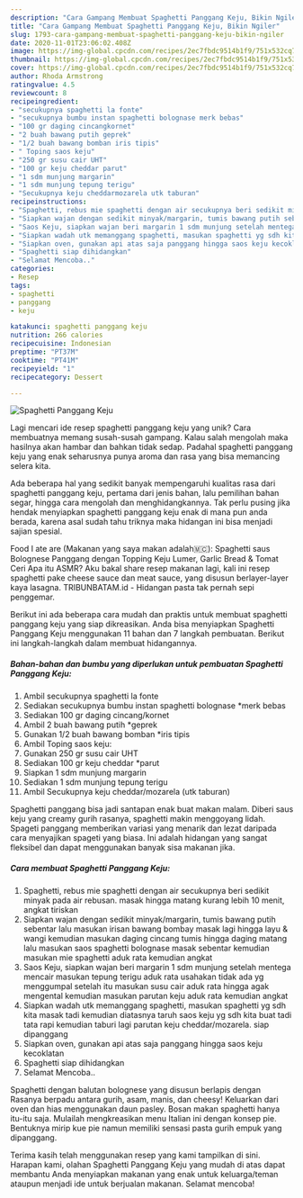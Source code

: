 ```yaml
---
description: "Cara Gampang Membuat Spaghetti Panggang Keju, Bikin Ngiler"
title: "Cara Gampang Membuat Spaghetti Panggang Keju, Bikin Ngiler"
slug: 1793-cara-gampang-membuat-spaghetti-panggang-keju-bikin-ngiler
date: 2020-11-01T23:06:02.408Z
image: https://img-global.cpcdn.com/recipes/2ec7fbdc9514b1f9/751x532cq70/spaghetti-panggang-keju-foto-resep-utama.jpg
thumbnail: https://img-global.cpcdn.com/recipes/2ec7fbdc9514b1f9/751x532cq70/spaghetti-panggang-keju-foto-resep-utama.jpg
cover: https://img-global.cpcdn.com/recipes/2ec7fbdc9514b1f9/751x532cq70/spaghetti-panggang-keju-foto-resep-utama.jpg
author: Rhoda Armstrong
ratingvalue: 4.5
reviewcount: 8
recipeingredient:
- "secukupnya spaghetti la fonte"
- "secukupnya bumbu instan spaghetti bolognase merk bebas"
- "100 gr daging cincangkornet"
- "2 buah bawang putih geprek"
- "1/2 buah bawang bomban iris tipis"
- " Toping saos keju"
- "250 gr susu cair UHT"
- "100 gr keju cheddar parut"
- "1 sdm munjung margarin"
- "1 sdm munjung tepung terigu"
- "Secukupnya keju cheddarmozarela utk taburan"
recipeinstructions:
- "Spaghetti, rebus mie spaghetti dengan air secukupnya beri sedikit minyak pada air rebusan. masak hingga matang kurang lebih 10 menit, angkat tiriskan"
- "Siapkan wajan dengan sedikit minyak/margarin, tumis bawang putih sebentar lalu masukan irisan bawang bombay masak lagi hingga layu &amp; wangi kemudian masukan daging cincang tumis hingga daging matang lalu masukan saos spaghetti bolognase masak sebentar kemudian masukan mie spaghetti aduk rata kemudian angkat"
- "Saos Keju, siapkan wajan beri margarin 1 sdm munjung setelah mentega mencair masukan tepung terigu aduk rata usahakan tidak ada yg menggumpal setelah itu masukan susu cair aduk rata hingga agak mengental kemudian masukan parutan keju aduk rata kemudian angkat"
- "Siapkan wadah utk memanggang spaghetti, masukan spaghetti yg sdh kita masak tadi kemudian diatasnya taruh saos keju yg sdh kita buat tadi tata rapi kemudian taburi lagi parutan keju cheddar/mozarela. siap dipanggang"
- "Siapkan oven, gunakan api atas saja panggang hingga saos keju kecoklatan"
- "Spaghetti siap dihidangkan"
- "Selamat Mencoba.."
categories:
- Resep
tags:
- spaghetti
- panggang
- keju

katakunci: spaghetti panggang keju 
nutrition: 266 calories
recipecuisine: Indonesian
preptime: "PT37M"
cooktime: "PT41M"
recipeyield: "1"
recipecategory: Dessert

---
```



![Spaghetti Panggang Keju](https://img-global.cpcdn.com/recipes/2ec7fbdc9514b1f9/751x532cq70/spaghetti-panggang-keju-foto-resep-utama.jpg)

Lagi mencari ide resep spaghetti panggang keju yang unik? Cara membuatnya memang susah-susah gampang. Kalau salah mengolah maka hasilnya akan hambar dan bahkan tidak sedap. Padahal spaghetti panggang keju yang enak seharusnya punya aroma dan rasa yang bisa memancing selera kita.

Ada beberapa hal yang sedikit banyak mempengaruhi kualitas rasa dari spaghetti panggang keju, pertama dari jenis bahan, lalu pemilihan bahan segar, hingga cara mengolah dan menghidangkannya. Tak perlu pusing jika hendak menyiapkan spaghetti panggang keju enak di mana pun anda berada, karena asal sudah tahu triknya maka hidangan ini bisa menjadi sajian spesial.

Food I ate are (Makanan yang saya makan adalah🇲🇨): Spaghetti saus Bolognese Panggang dengan Topping Keju Lumer, Garlic Bread &amp; Tomat Ceri ‍Apa itu ASMR? Aku bakal share resep makanan lagi, kali ini resep spaghetti pake cheese sauce dan meat sauce, yang disusun berlayer-layer kaya lasagna. TRIBUNBATAM.id - Hidangan pasta tak pernah sepi penggemar.


Berikut ini ada beberapa cara mudah dan praktis untuk membuat spaghetti panggang keju yang siap dikreasikan. Anda bisa menyiapkan Spaghetti Panggang Keju menggunakan 11 bahan dan 7 langkah pembuatan. Berikut ini langkah-langkah dalam membuat hidangannya.

<!--inarticleads1-->

##### Bahan-bahan dan bumbu yang diperlukan untuk pembuatan Spaghetti Panggang Keju:

1. Ambil secukupnya spaghetti la fonte
1. Sediakan secukupnya bumbu instan spaghetti bolognase *merk bebas
1. Sediakan 100 gr daging cincang/kornet
1. Ambil 2 buah bawang putih *geprek
1. Gunakan 1/2 buah bawang bomban *iris tipis
1. Ambil  Toping saos keju:
1. Gunakan 250 gr susu cair UHT
1. Sediakan 100 gr keju cheddar *parut
1. Siapkan 1 sdm munjung margarin
1. Sediakan 1 sdm munjung tepung terigu
1. Ambil Secukupnya keju cheddar/mozarela (utk taburan)


Spaghetti panggang bisa jadi santapan enak buat makan malam. Diberi saus keju yang creamy gurih rasanya, spaghetti makin menggoyang lidah. Spageti panggang memberikan variasi yang menarik dan lezat daripada cara menyajikan spageti yang biasa. Ini adalah hidangan yang sangat fleksibel dan dapat menggunakan banyak sisa makanan jika. 

<!--inarticleads2-->

##### Cara membuat Spaghetti Panggang Keju:

1. Spaghetti, rebus mie spaghetti dengan air secukupnya beri sedikit minyak pada air rebusan. masak hingga matang kurang lebih 10 menit, angkat tiriskan
1. Siapkan wajan dengan sedikit minyak/margarin, tumis bawang putih sebentar lalu masukan irisan bawang bombay masak lagi hingga layu &amp; wangi kemudian masukan daging cincang tumis hingga daging matang lalu masukan saos spaghetti bolognase masak sebentar kemudian masukan mie spaghetti aduk rata kemudian angkat
1. Saos Keju, siapkan wajan beri margarin 1 sdm munjung setelah mentega mencair masukan tepung terigu aduk rata usahakan tidak ada yg menggumpal setelah itu masukan susu cair aduk rata hingga agak mengental kemudian masukan parutan keju aduk rata kemudian angkat
1. Siapkan wadah utk memanggang spaghetti, masukan spaghetti yg sdh kita masak tadi kemudian diatasnya taruh saos keju yg sdh kita buat tadi tata rapi kemudian taburi lagi parutan keju cheddar/mozarela. siap dipanggang
1. Siapkan oven, gunakan api atas saja panggang hingga saos keju kecoklatan
1. Spaghetti siap dihidangkan
1. Selamat Mencoba..


Spaghetti dengan balutan bolognese yang disusun berlapis dengan Rasanya berpadu antara gurih, asam, manis, dan cheesy! Keluarkan dari oven dan hias menggunakan daun pasley. Bosan makan spaghetti hanya itu-itu saja. Mulailah mengkreasikan menu Italian ini dengan konsep pie. Bentuknya mirip kue pie namun memiliki sensasi pasta gurih empuk yang dipanggang. 

Terima kasih telah menggunakan resep yang kami tampilkan di sini. Harapan kami, olahan Spaghetti Panggang Keju yang mudah di atas dapat membantu Anda menyiapkan makanan yang enak untuk keluarga/teman ataupun menjadi ide untuk berjualan makanan. Selamat mencoba!
